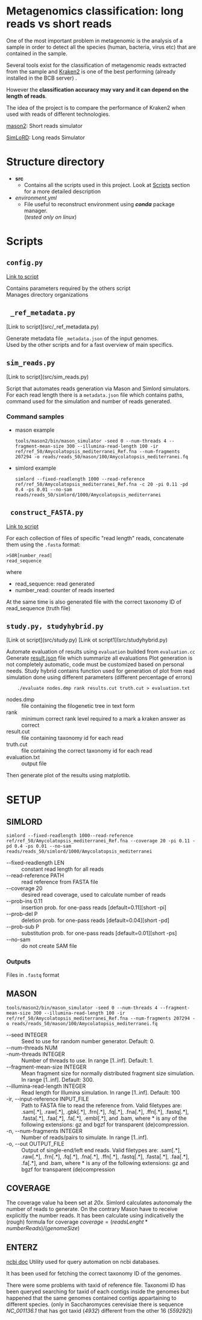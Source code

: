 <!---
<style>
h1{
    font-weight: bold
}
dt>code{
    font-weight: bold;
    margin-left: 1em
}
h2>code{
    font-weight: bold;
}
dd {
    margin-left: 3em
}
code {
  white-space : pre-wrap !important;
}
href > code{
    font-weight: bold
}
</style>
<title>Project 8 -- BioInformatics -- Andriolo M., Pisacreta G.</title>
--->



# Metagenomics classification: long reads vs short reads

One of the most important problem in metagenomic is the analysis of a sample in order to detect all the species (human,
bacteria, virus etc) that are contained in the sample.

Several tools exist for the classification of metagenomic reads extracted from the sample
and [Kraken2](https://ccb.jhu.edu/software/kraken2/) is one of the best performing (already installed in the BCB server)
.

However the __classification accuracy may vary and it can depend on the length of reads__.

The idea of the project is to compare the performance of Kraken2 when used with reads of different technologies.

[mason2](https://github.com/seqan/seqan/tree/master/apps/mason2):
Short reads simulator

[SimLoRD](https://bitbucket.org/genomeinformatics/simlord/src/master/):
Long reads Simulator

# Structure directory

[//]: # (* **docs**)
[//]: # (    * contains general, usefull informations)
[//]: # (* **fasta**)
[//]: # (    * Directory containing all fasta files generate from the reads simulated with Mason and Simlord simulators)
[//]: # (    * Fasta file are created concatenating all reads with a specific format)
[//]: # (    * Automation done with scipt [02_construct_fasta.py]&#40;#s02&#41;)
[//]: # (* **KrakenOnRef**)
[//]: # (    * Directory containing specific study on the accuracy of kraken given ??complete, correct, unmodified,)
[//]: # (      genomes??.<br>)
[//]: # (      <dl> Contains in particular:)
[//]: # (          <dt><code>_krakenTaxonID.json</code></dt>)
[//]: # (          <dd>Taxonomy id given by kraken &#40;partially manually manipulated because of some conflicts&#41;</dd>)
[//]: # (          <dt><code>_uncertainTaxonID.json</code></dt>)
[//]: # (          <dd>List of genomes file where different taxonId where attribuited for different contigs of the same genome</dd>)
[//]: # (          <dt><code>results.json</code></dt>)
[//]: # (          <dd>Results of evaluation results krakenID vs trueID</dd>)
[//]: # (      </dl>)
[//]: # (* **reads**)
[//]: # (    * Directory containing _reads_ produced by [Simlord]&#40;&#41; and [Mason]&#40;&#41; simulators.)
[//]: # (        * input genomes stored in ` ref\ ` folder <br>)
[//]: # (        * <dl> Contains in particular:)
[//]: # (            <dt><code>metadata.json</code></dt>)
[//]: # (            <dd>For each read length simulation is present a folder. In each folder there is a metadata.json file with contains paths, command used for the simulation and number of reads generated </dd>)
[//]: # (            <dt><code>**/mason/missing.json</code></dt>)
[//]: # (            <dd>Mason cannot generate reads for some genomes. This file is used to store list of cases for which this errors happens. Cause are at the moment unknown &#40;various hypothesis have been made nut it's been impossible to fix this error in time&#41;</dd>)
[//]: # (          </dl>)
[//]: # (* **ref**)
[//]: # (    * Directory containing the reference genomes used for the simulation)
* **src**
  * Contains all the scripts used in this project. Look at [Scripts](#scripts) section for a more detailed description
* *environment.yml*
    * File useful to reconstruct environment using ***conda*** package manager. <br> (_tested only on linux_)


<h1 id="scripts">Scripts</h1>

## <code>config.py</code>
[Link to script](src/config.py)

Contains parameters required by the others script<br>
Manages directory organizations

<h2 id="mtdt"><code> _ref_metadata.py </code></h2>
[Link to script](src/_ref_metadata.py)

Generate metadata file `_metadata.json`  of the input genomes.<br> Used by the other scripts and for a fast overview of main specifics. 

[//]: # ([metadata example]&#40;ref/ref_50/_metadata.json&#41;)

<h2 id="s01"><code>sim_reads.py</code></h2>
[Link to script](src/sim_reads.py)

Script that automates reads generation via Mason and Simlord simulators.  <br>
For each read length there is a `metadata.json` file which contains paths, command used for the simulation and number of reads generated. 

[//]: # ([metadata example]&#40;reads/reads_50/mason/100/metadata.json&#41;)

### Command samples
* mason example
    ```commandline
    tools/mason2/bin/mason_simulator -seed 0 --num-threads 4 --fragment-mean-size 300 --illumina-read-length 100 -ir ref/ref_50/Amycolatopsis_mediterranei_Ref.fna --num-fragments 207294 -o reads/reads_50/mason/100/Amycolatopsis_mediterranei.fq
    ```
* simlord example
    ```commandline
    simlord --fixed-readlength 1000 --read-reference ref/ref_50/Amycolatopsis_mediterranei_Ref.fna -c 20 -pi 0.11 -pd 0.4 -ps 0.01 --no-sam reads/reads_50/simlord/1000/Amycolatopsis_mediterranei
    ```

<h2 id="s02"><code> construct_FASTA.py</code></h2>

[Link to script](src/construct_FASTA.py)

For each collection of files of specific "read length" reads, concatenate them using the `.fasta` format:

```text
>S0R[number_read] 
read_sequence
```
where  
- read_sequence: read generated 
- number_read: counter of reads inserted

At the same time is also generated file with the correct taxonomy ID of read_sequence (truth file)

<h2 id="s03"><code>study.py, studyhybrid.py</code></h2>
[Link ot script](src/study.py)
[Link ot script1](src/studyhybrid.py)

Automate evaluation of results using `evaluation` builded from `evaluation.cc` 
Generate [result.json](results/results_50/results.json) file which summarize all evaluations
Plot generation is not completely automatic, code must be customized based on personal needs.
Study hybrid contains function used for generation of plot from read simulation done using different parameters (different percentage of errors)

```commandline
    ./evaluate nodes.dmp rank results.cut truth.cut > evaluation.txt
```
<dl>
    <dt>nodes.dmp</dt>
    <dd>file containing the filogenetic tree in text form </dd>
    <dt>rank</dt>
    <dd>minimum correct rank level required to a mark a kraken answer as correct </dd>
    <dt>result.cut</dt>
    <dd>file containing taxonomy id for each read</dd>
    <dt>truth.cut</dt>
    <dd>file containing the correct taxonomy id for each read </dd>
     <dt>evaluation.txt</dt>
    <dd>output file</dd>
</dl>

Then generate plot of the results using matplotlib.


# SETUP

## SIMLORD
```commandline
simlord --fixed-readlength 1000--read-reference ref/ref_50/Amycolatopsis_mediterranei_Ref.fna --coverage 20 -pi 0.11 -pd 0.4 -ps 0.01 --no-sam reads/reads_50/simlord/1000/Amycolatopsis_mediterranei
```
<dl>
    <dt>--fixed-readlength LEN</dt>
    <dd>constant read length for all reads</dd>
    <dt>--read-reference PATH</dt>
    <dd>read reference from FASTA file</dd>
    <dt>--coverage 20</dt>
    <dd>desired read coverage, used to calculate number of reads</dd>
    <dt></dt>
     <dt>--prob-ins 0.11</dt>
    <dd>insertion prob. for one-pass reads [default=0.11][short -pi]</dd>
     <dt>--prob-del P</dt>
    <dd>deletion prob. for one-pass reads [default=0.04][short -pd]</dd>
     <dt>--prob-sub P</dt>
    <dd>substitution prob. for one-pass reads [default=0.01][short -ps]</dd>
    <dt>--no-sam</dt>
    <dd>do not create SAM file</dd>
</dl>

### Outputs
Files in `.fastq` format

## MASON
```commandline
tools/mason2/bin/mason_simulator -seed 0 --num-threads 4 --fragment-mean-size 300 --illumina-read-length 100 -ir ref/ref_50/Amycolatopsis_mediterranei_Ref.fna --num-fragments 207294 -o reads/reads_50/mason/100/Amycolatopsis_mediterranei.fq
```
<dl>
    <dt> --seed INTEGER</dt>
    <dd> Seed to use for random number generator. Default: 0. </dd>
    <dt> --num-threads NUM</dt>
    <dt>-num-threads INTEGER</dt>
    <dd>Number of threads to use. In range [1..inf]. Default: 1.</dd>
    <dt>--fragment-mean-size INTEGER</dt>
    <dd> Mean fragment size for normally distributed fragment size simulation. In range [1..inf]. Default: 300.</dd>
    <dt>--illumina-read-length INTEGER</dt>
    <dd> Read length for Illumina simulation. In range [1..inf]. Default: 100</dd>
    <dt>-ir, --input-reference INPUT_FILE</dt>
    <dd>Path to FASTA file to read the reference from. Valid filetypes are: .sam[.*], .raw[.*], .gbk[.*], .frn[.*], .fq[.*], .fna[.*], .ffn[.*], .fastq[.*], .fasta[.*], .faa[.*], .fa[.*], .embl[.*], and .bam, where * is any of the following extensions: gz and bgzf for transparent (de)compression.</dd>
    <dt>-n, --num-fragments INTEGER</dt>
    <dd>Number of reads/pairs to simulate. In range [1..inf].</dd>
    <dt>-o, --out OUTPUT_FILE</dt>
    <dd> Output of single-end/left end reads. Valid filetypes are: .sam[.*], .raw[.*], .frn[.*], .fq[.*], .fna[.*], .ffn[.*], .fastq[.*], .fasta[.*], .faa[.*], .fa[.*], and .bam, where * is any of the following extensions: gz and bgzf for transparent (de)compression </dd>
</dl>

## COVERAGE
The coverage value ha been set at _20x_.
Simlord calculates autonomaly the number of reads to generate.
On the contrary Mason have to receive explicitly the number reads. It has been calculate using indicativelly the (rough) formula for coverage $coverage=(readsLenght*numberReads)/(genomeSize)$

## ENTERZ

[ncbi doc](https://www.ncbi.nlm.nih.gov/books/NBK179288/)
Utility used for query automation on ncbi databases.

It has been used for fetching the correct taxonomy ID of the genomes.

There were some problems with taxid of reference file. Taxonomi ID has been queryed searching for taxid of each contigs inside the genomes but happened that the same genomes contained contigs appartaining to different species.
(only in Saccharomyces cerevisiae there is sequence _NC_001136.1_ that has got taxid (_4932_) different from the other 16 (_559292_))

